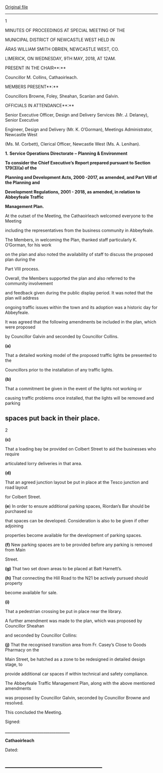 [Original file](https://www.limerick.ie/sites/default/files/media/documents/2018-06/01b%202018-05-09%20Minutes%20Special%20Meeting.pdf)

---
1

MINUTES OF PROCEEDINGS AT SPECIAL MEETING OF THE

MUNICIPAL DISTRICT OF NEWCASTLE WEST HELD IN

ÁRAS WILLIAM SMITH OBRIEN, NEWCASTLE WEST, CO.

LIMERICK, ON WEDNESDAY, 9TH MAY, 2018, AT 12AM.

PRESENT IN THE CHAIR**:**

Councillor M. Collins, Cathaoirleach.

MEMBERS PRESENT**:**

Councillors Browne, Foley, Sheahan, Scanlan and Galvin.

OFFICIALS IN ATTENDANCE**:**

Senior Executive Officer, Design and Delivery Services (Mr. J. Delaney), Senior Executive

Engineer, Design and Delivery (Mr. K. O’Gorman), Meetings Administrator, Newcastle West

(Ms. M. Corbett), Clerical Officer, Newcastle West (Ms. A. Lenihan).

**1.** **Service Operations Directorate** **–** **Planning & Environment**

**To consider the Chief Executive’s Report prepared pursuant to Section 179(3)(a) of the**

**Planning and Development Acts, 2000 -2017, as amended, and Part VIII of the Planning and**

**Development Regulations, 2001 - 2018, as amended, in relation to Abbeyfeale Traffic**

**Management Plan.**

At the outset of the Meeting, the Cathaoirleach welcomed everyone to the Meeting

including the representatives from the business community in Abbeyfeale.

The Members, in welcoming the Plan, thanked staff particularly K. O’Gorman, for his work

on the plan and also noted the availability of staff to discuss the proposed plan during the

Part VIII process.

Overall, the Members supported the plan and also referred to the community involvement

and feedback given during the public display period. It was noted that the plan will address

ongoing traffic issues within the town and its adoption was a historic day for Abbeyfeale.

It was agreed that the following amendments be included in the plan, which were proposed

by Councillor Galvin and seconded by Councillor Collins.

**(a)**

That a detailed working model of the proposed traffic lights be presented to the

Councillors prior to the installation of any traffic lights.

**(b)**

That a commitment be given in the event of the lights not working or

causing traffic problems once installed, that the lights will be removed and parking

spaces put back in their place.
---
2

**(c)**

That a loading bay be provided on Colbert Street to aid the businesses who require

articulated lorry deliveries in that area.

**(d)**

That an agreed junction layout be put in place at the Tesco junction and road layout

for Colbert Street.

**(e**) In order to ensure additional parking spaces, Riordan’s Bar should be purchased so

that spaces can be developed. Consideration is also to be given if other adjoining

properties become available for the development of parking spaces.

**(f)** New parking spaces are to be provided before any parking is removed from Main

Street.

**(g)** That two set down areas to be placed at Batt Harnett’s.

**(h)** That connecting the Hill Road to the N21 be actively pursued should property

become available for sale.

**(i)**

That a pedestrian crossing be put in place near the library.

A further amendment was made to the plan, which was proposed by Councillor Sheahan

and seconded by Councillor Collins:

**(j)** That the recognised transition area from Fr. Casey’s Close to Goods Pharmacy on the

Main Street, be hatched as a zone to be redesigned in detailed design stage, to

provide additional car spaces if within technical and safety compliance.

The Abbeyfeale Traffic Management Plan, along with the above mentioned amendments

was proposed by Councillor Galvin, seconded by Councillor Browne and resolved.

This concluded the Meeting.

Signed:

**\_\_\_\_\_\_\_\_\_\_\_\_\_\_\_\_\_\_\_\_\_\_\_\_\_\_\_\_\_\_\_\_**

**Cathaoirleach**

Dated:

**\_\_\_\_\_\_\_\_\_\_\_\_\_\_\_\_\_\_\_\_\_\_\_\_\_\_\_\_\_\_\_\_**
---
